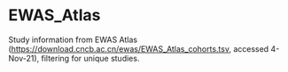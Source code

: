 # EWAS_Atlas

Study information from EWAS Atlas (https://download.cncb.ac.cn/ewas/EWAS_Atlas_cohorts.tsv, accessed 4-Nov-21), filtering for unique studies. 
